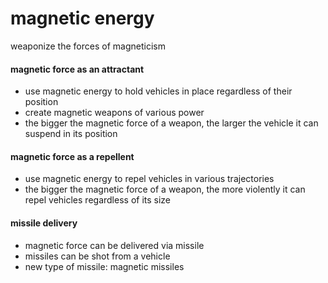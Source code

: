 # magnetic energy

weaponize the forces of magneticism


#### magnetic force as an attractant
- use magnetic energy to hold vehicles in place regardless of their position
- create magnetic weapons of various power
- the bigger the magnetic force of a weapon, the larger the vehicle it can suspend in its position


#### magnetic force as a repellent
- use magnetic energy to repel vehicles in various trajectories
- the bigger the magnetic force of a weapon, the more violently it can repel vehicles regardless of its size


#### missile delivery
- magnetic force can be delivered via missile
- missiles can be shot from a vehicle
- new type of missile: magnetic missiles

